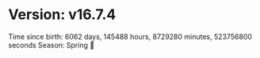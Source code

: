 # Version: v16.7.4
Time since birth: 6062 days, 145488 hours, 8729280 minutes, 523756800 seconds
Season: Spring 🌸
